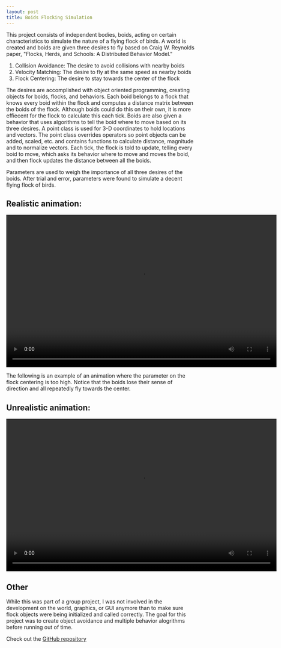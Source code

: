 ```yaml
---
layout: post
title: Boids Flocking Simulation
---
```


This project consists of independent bodies, boids, acting on certain characteristics to simulate the nature of a flying flock of birds. A world is created and boids are given three desires to fly based on Craig W. Reynolds paper, "Flocks, Herds, and Schools: A Distributed Behavior Model."

 <ol>
  <li>Collision Avoidance: The desire to avoid collisions with nearby boids</li>
  <li>Velocity Matching: The desire to fly at the same speed as nearby boids</li>
  <li>Flock Centering: The desire to stay towards the center of the flock</li>
</ol> 

The desires are accomplished with object oriented programming, creating objects for boids, flocks, and behaviors. Each boid belongs to a flock that knows every boid within the flock and computes a distance matrix between the boids of the flock. Although boids could do this on their own, it is more effiecent for the flock to calculate this each tick. Boids are also given a behavior that uses algorithms to tell the boid where to move based on its three desires. A point class is used for 3-D coordinates to hold locations and vectors. The point class overrides operators so point objects can be added, scaled, etc. and contains functions to calculate distance, magnitude and to normalize vectors. Each tick, the flock is told to update, telling every boid to move, which asks its behavior where to move and moves the boid, and then flock updates the distance between all the boids. 

Parameters are used to weigh the importance of all three desires of the boids. After trial and error, parameters were found to simulate a decent flying flock of birds.

<h2>Realistic animation:</h2>
<video width="720" height="405" controls>
  <source src="../static/boid_goodex.mp4" type="video/mp4">
Your browser does not support the video tag.
</video> 

The following is an example of an animation where the parameter on the flock centering is too high. Notice that the boids lose their sense of direction and all repeatedly fly towards the center.

<h2>Unrealistic animation:</h2>
<video width="720" height="405" controls>
  <source src="../static/boid_badex.mp4" type="video/mp4">
Your browser does not support the video tag.
</video> 

<h2>Other</h2>
While this was part of a group project, I was not involved in the development on the world, graphics, or GUI anymore than to make sure flock objects were being initialized and called correctly. The goal for this project was to create object avoidance and multiple behavior alogrithms before running out of time.

<p>Check out the <a href="https://github.com/WSCU/boids" target="_blank">GitHub repository</a></p>
